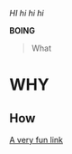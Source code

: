 *HI hi hi hi*

**BOING**

> What
# WHY

## How

[A very fun link](https://www.youtube.com/watch?v=dQw4w9WgXcQ)

